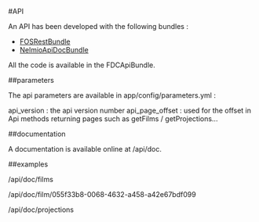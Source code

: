 #API

An API has been developed with the following bundles :

* [FOSRestBundle](https://github.com/FriendsOfSymfony/FOSRestBundle)
* [NelmioApiDocBundle](https://github.com/nelmio/NelmioApiDocBundle)

All the code is available in the FDCApiBundle.

##parameters

The api parameters are available in app/config/parameters.yml :

api_version : the api version number
api_page_offset : used for the offset in Api methods returning pages such as getFilms / getProjections...

##documentation

A documentation is available online at /api/doc.
    
##examples

/api/doc/films

/api/doc/film/055f33b8-0068-4632-a458-a42e67bdf099

/api/doc/projections